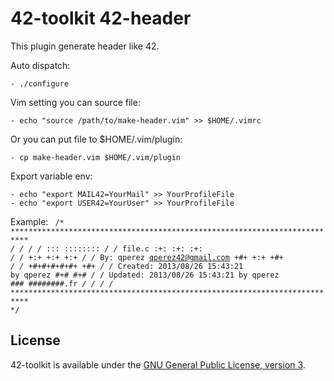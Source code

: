 42-toolkit	42-header
==========

This plugin generate header like 42.

Auto dispatch:

    - ./configure

Vim setting you can source file:

    - echo "source /path/to/make-header.vim" >> $HOME/.vimrc

Or you can put file to $HOME/.vim/plugin:

    - cp make-header.vim $HOME/.vim/plugin

Export variable env:

    - echo "export MAIL42=YourMail" >> YourProfileFile
    - echo "export USER42=YourUser" >> YourProfileFile

Example:
<code>
/* ************************************************************************** */
/*                                                                            */
/*                                                        :::      ::::::::   */
/*   file.c                                             :+:      :+:    :+:   */
/*                                                    +:+ +:+         +:+     */
/*   By: qperez <qperez42@gmail.com>                +#+  +:+       +#+        */
/*                                                +#+#+#+#+#+   +#+           */
/*   Created: 2013/08/26 15:43:21 by qperez            #+#    #+#             */
/*   Updated: 2013/08/26 15:43:21 by qperez           ###   ########.fr       */
/*                                                                            */
/* ************************************************************************** */
</code>

## License

42-toolkit is available under the [GNU General Public License, version 3](LICENSE).
